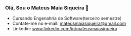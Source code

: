 ### Olá, Sou o Mateus Maia Siqueira 👋

- Cursando Engenahria de Software(terceiro semestre)
- Contate-me no e-mail: mateusmaiasiqueira@gmail.com
- Linkedin: www.linkedin.com/in/mateusmaiasiqueira

